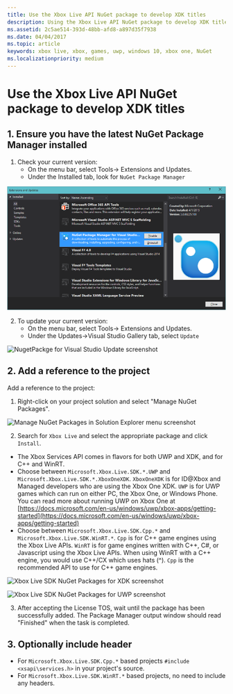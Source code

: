 ```yaml
---
title: Use the Xbox Live API NuGet package to develop XDK titles
description: Using the Xbox Live API NuGet package to develop XDK titles.
ms.assetid: 2c5ae514-393d-48bb-afd8-a897d35f7938
ms.date: 04/04/2017
ms.topic: article
keywords: xbox live, xbox, games, uwp, windows 10, xbox one, NuGet
ms.localizationpriority: medium
---
```


# Use the Xbox Live API NuGet package to develop XDK titles


## 1. Ensure you have the latest NuGet Package Manager installed

1.	Check your current version:
	- On the menu bar, select Tools-> Extensions and Updates.
	- Under the Installed tab,  look for `NuGet Package Manager`

![Nuget Package Manager for Visual Studio screenshot under Extensions and Updates in Visual Studio](use-xbox-live-nuget-with-xdk_images/nuget_uwp_install_1.png)

2.	To update your current version:
	- On the menu bar, select Tools-> Extensions and Updates.
	- Under the Updates->Visual Studio Gallery tab, select `Update`

![NugetPackge for Visual Studio Update screenshot](../images/nuget/nuget_uwp_install_2.png)


## 2. Add a reference to the project

Add a reference to the project:

1.	Right-click on your project solution and select "Manage NuGet Packages".

![Manage NuGet Packages in Solution Explorer menu screenshot](../images/nuget/nuget_xbox_install_4.png)

2.	Search for `Xbox Live` and select the appropriate package and click `Install`.
  - The Xbox Services API comes in flavors for both UWP and XDK, and for C++ and WinRT.  
  - Choose between `Microsoft.Xbox.Live.SDK.*.UWP` and `Microsoft.Xbox.Live.SDK.*.XboxOneXDK`.  `XboxOneXDK` is for ID@Xbox and Managed developers who are using the Xbox One XDK.  `UWP` is for UWP games which can run on either PC, the Xbox One, or Windows Phone.  You can read more about running UWP on Xbox One at [https://docs.microsoft.com/en-us/windows/uwp/xbox-apps/getting-started](https://docs.microsoft.com/en-us/windows/uwp/xbox-apps/getting-started)
  - Choose between `Microsoft.Xbox.Live.SDK.Cpp.*` and `Microsoft.Xbox.Live.SDK.WinRT.*`. `Cpp` is for C++ game engines using the Xbox Live APIs.  `WinRT` is for game engines written with C++, C#, or Javascript using the Xbox Live APIs.  When using WinRT with a C++ engine, you would use C++/CX which uses hats (^).  `Cpp` is the recommended API to use for C++ game engines.

![Xbox Live SDK NuGet Packages for XDK screenshot](../images/nuget/nuget_xbox_install_5.png)

![Xbox Live SDK NuGet Packages for UWP screenshot](../images/nuget/nuget_uwp_install_7.png)

3. After accepting the License TOS, wait until the package has been successfully added.  The Package Manager output window should read "Finished" when the task is completed.


## 3. Optionally include header

* For `Microsoft.Xbox.Live.SDK.Cpp.*` based projects `#include <xsapi\services.h>` in your project's source.
* For `Microsoft.Xbox.Live.SDK.WinRT.*` based projects, no need to include any headers.

